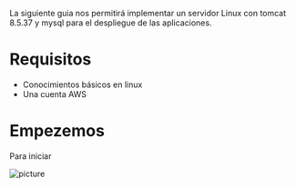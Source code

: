 La siguiente guia nos permitirá implementar un servidor Linux con tomcat 8.5.37 y mysql para el despliegue de las aplicaciones.

# Requisitos

- Conocimientos básicos en linux
- Una cuenta AWS

# Empezemos

Para iniciar 

![picture](https://danycenas.github.io/Getting-Started-with-Lightsail/img/create-intance.png)
